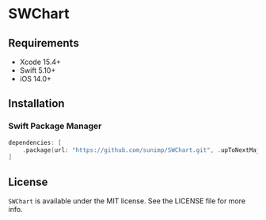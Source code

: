 # SWChart

## Requirements

* Xcode 15.4+
* Swift 5.10+
* iOS 14.0+

## Installation

### Swift Package Manager

```swift
dependencies: [
    .package(url: "https://github.com/sunimp/SWChart.git", .upToNextMajor(from: "1.0.0"))
]
```

## License

`SWChart` is available under the MIT license. See the LICENSE file for more info.
